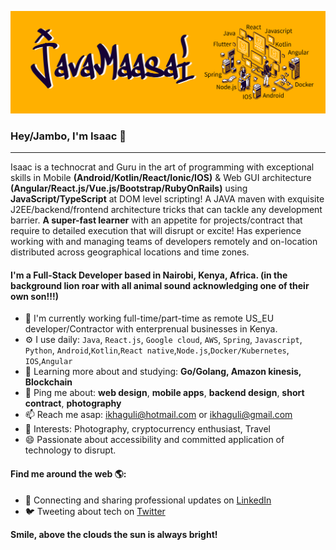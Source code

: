 ![javamaasai banner](https://github.com/javamaasai/javamaasai/blob/master/javamaasai-banner-03.png?raw=true)

### Hey/Jambo, I'm Isaac 👋
---

Isaac is a technocrat and Guru in the art of programming with exceptional skills in Mobile **(Android/Kotlin/React/Ionic/IOS)** & Web GUI architecture **(Angular/React.js/Vue.js/Bootstrap/RubyOnRails)** using **JavaScript/TypeScript** at DOM level scripting! A JAVA maven with exquisite J2EE/backend/frontend architecture tricks that can tackle any development barrier. **A super-fast learner** with an appetite for projects/contract that require to detailed execution that will disrupt or excite! Has experience working with and managing teams of developers remotely and on-location distributed across geographical locations and time zones.

#### I'm a Full-Stack Developer based in Nairobi, Kenya, Africa. (in the background lion roar with all animal sound acknowledging one of their own son!!!)

- 🏢 I'm currently working full-time/part-time as remote US_EU developer/Contractor with enterprenual businesses in Kenya.
- ⚙️ I use daily: `Java`, `React.js`, `Google cloud`, `AWS`, `Spring`, `Javascript`, `Python`, `Android`,`Kotlin`,`React native`,`Node.js`,`Docker/Kubernetes`, `IOS`,`Angular` 
- 🌱 Learning more about and studying: **Go/Golang, Amazon kinesis, Blockchain**
- 💬 Ping me about: **web design**, **mobile apps**, **backend design**, **short contract**, **photography**
- 📫 Reach me asap: ikhaguli@hotmail.com or ikhaguli@gmail.com
- 💜 Interests: Photography, cryptocurrency enthusiast, Travel
- 😄 Passionate about accessibility and committed application of technology to disrupt.

#### Find me around the web 🌎:
- 💼 Connecting and sharing professional updates on <a href="https://www.linkedin.com/in/isaackhaguli/">LinkedIn</a>
- 🐦 Tweeting about tech on <a href="https://twitter.com/javamaasai">Twitter</a>


**Smile, above the clouds the sun is always bright!**
